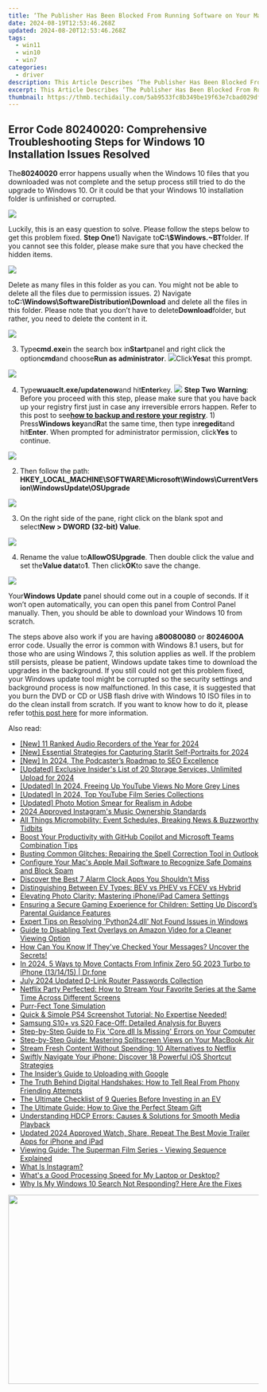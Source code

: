 ```yaml
---
title: ‘The Publisher Has Been Blocked From Running Software on Your Machine’ on Windows 10 [Solved]
date: 2024-08-19T12:53:46.268Z
updated: 2024-08-20T12:53:46.268Z
tags:
  - win11
  - win10
  - win7
categories:
  - driver
description: This Article Describes ‘The Publisher Has Been Blocked From Running Software on Your Machine’ on Windows 10 [Solved]
excerpt: This Article Describes ‘The Publisher Has Been Blocked From Running Software on Your Machine’ on Windows 10 [Solved]
thumbnail: https://thmb.techidaily.com/5ab9533fc8b349be19f63e7cbad029dfd19e210f57907497c693bf48b201e0ff.jpg
---
```


## Error Code 80240020: Comprehensive Troubleshooting Steps for Windows 10 Installation Issues Resolved

The**80240020** error happens usually when the Windows 10 files that you downloaded was not complete and the setup process still tried to do the upgrade to Windows 10\. Or it could be that your Windows 10 installation folder is unfinished or corrupted.

![](https://images.drivereasy.com/wp-content/uploads/2016/08/error-code-80240020.jpg)

Luckily, this is an easy question to solve. Please follow the steps below to get this problem fixed. **Step One**1) Navigate to**C:\\$Windows.\~BT**folder. If you cannot see this folder, please make sure that you have checked the hidden items.

![](https://images.drivereasy.com/wp-content/uploads/2016/08/windows-bt-600x427.jpg)

Delete as many files in this folder as you can. You might not be able to delete all the files due to permission issues. 2) Navigate to**C:\\Windows\\SoftwareDistribution\\Download** and delete all the files in this folder. Please note that you don’t have to delete**Download**folder, but rather, you need to delete the content in it.

![](https://images.drivereasy.com/wp-content/uploads/2016/08/softwaredistributiondownload.jpg)

3) Type**cmd.exe**in the search box in**Start**panel and right click the option**cmd**and choose**Run as administrator**. ![](https://images.drivereasy.com/wp-content/uploads/2016/08/run-as-administrator.jpg)Click**Yes**at this prompt.

![](https://images.drivereasy.com/wp-content/uploads/2016/08/uac-command-processor.jpg)

4) Type**wuauclt.exe/updatenow**and hit**Enter**key. ![](https://images.drivereasy.com/wp-content/uploads/2016/08/img_57b5394edbd33.png) **Step Two** **Warning**: Before you proceed with this step, please make sure that you have back up your registry first just in case any irreversible errors happen. Refer to this post to see[**how to backup and restore your registry**](https://tools.techidaily.com/drivereasy/download/). 1) Press**Windows key**and**R**at the same time, then type in**regedit**and hit**Enter**. When prompted for administrator permission, click**Yes** to continue.

![](https://images.drivereasy.com/wp-content/uploads/2016/10/regedit.png)

2) Then follow the path:   **HKEY\_LOCAL\_MACHINE\\SOFTWARE\\Microsoft\\Windows\\CurrentVersion\\WindowsUpdate\\OSUpgrade**

![](https://images.drivereasy.com/wp-content/uploads/2016/10/hkey_local_machinesoftwaremicrosoftwindowscurrentversionwindowsupdateosupgrade-600x394.jpg)

3) On the right side of the pane, right click on the blank spot and select**New > DWORD (32-bit) Value**.

![](https://images.drivereasy.com/wp-content/uploads/2016/10/new-dword-32-bit-value-600x396.jpg)

4) Rename the value to**AllowOSUpgrade**. Then double click the value and set the**Value data**to**1**. Then click**OK**to save the change.

![](https://images.drivereasy.com/wp-content/uploads/2016/10/img_58140207aba43-600x394.jpg)

 Your**Windows Update** panel should come out in a couple of seconds. If it won’t open automatically, you can open this panel from Control Panel manually. Then, you should be able to download your Windows 10 from scratch.

The steps above also work if you are having a**80080080** or **8024600A**  error code. Usually the error is common with Windows 8.1 users, but for those who are using Windows 7, this solution applies as well. If the problem still persists, please be patient, Windows update takes time to download the upgrades in the background. If you still could not get this problem fixed, your Windows update tool might be corrupted so the security settings and background process is now malfunctioned. In this case, it is suggested that you burn the DVD or CD or USB flash drive with Windows 10 ISO files in to do the clean install from scratch. If you want to know how to do it, please refer to[this post here](https://tools.techidaily.com/drivereasy/download/) for more information.

<ins class="adsbygoogle"
     style="display:block"
     data-ad-format="autorelaxed"
     data-ad-client="ca-pub-7571918770474297"
     data-ad-slot="1223367746"></ins>



<ins class="adsbygoogle"
     style="display:block"
     data-ad-client="ca-pub-7571918770474297"
     data-ad-slot="8358498916"
     data-ad-format="auto"
     data-full-width-responsive="true"></ins>

<span class="atpl-alsoreadstyle">Also read:</span>
<div><ul>
<li><a href="https://remote-screen-capture.techidaily.com/new-11-ranked-audio-recorders-of-the-year-for-2024/"><u>[New] 11 Ranked Audio Recorders of the Year for 2024</u></a></li>
<li><a href="https://screen-activity-recording.techidaily.com/new-essential-strategies-for-capturing-starlit-self-portraits-for-2024/"><u>[New] Essential Strategies for Capturing Starlit Self-Portraits for 2024</u></a></li>
<li><a href="https://fox-glue.techidaily.com/new-in-2024-the-podcasters-roadmap-to-seo-excellence/"><u>[New] In 2024, The Podcaster’s Roadmap to SEO Excellence</u></a></li>
<li><a href="https://fox-hovers.techidaily.com/updated-exclusive-insiders-list-of-20-storage-services-unlimited-upload-for-2024/"><u>[Updated] Exclusive Insider's List of 20 Storage Services, Unlimited Upload for 2024</u></a></li>
<li><a href="https://eaxpv-info.techidaily.com/updated-in-2024-freeing-up-youtube-views-no-more-grey-lines/"><u>[Updated] In 2024, Freeing Up YouTube Views  No More Grey Lines</u></a></li>
<li><a href="https://youtube-zero.techidaily.com/ed-in-2024-top-youtube-film-series-collections/"><u>[Updated] In 2024, Top YouTube Film Series Collections</u></a></li>
<li><a href="https://some-approaches.techidaily.com/updated-photo-motion-smear-for-realism-in-adobe/"><u>[Updated] Photo Motion Smear for Realism in Adobe</u></a></li>
<li><a href="https://fox-boxes.techidaily.com/2024-approved-instagrams-music-ownership-standards/"><u>2024 Approved  Instagram's Music Ownership Standards</u></a></li>
<li><a href="https://tech-recovery.techidaily.com/all-things-micromobility-event-schedules-breaking-news-and-buzzworthy-tidbits/"><u>All Things Micromobility: Event Schedules, Breaking News & Buzzworthy Tidbits</u></a></li>
<li><a href="https://tech-recovery.techidaily.com/boost-your-productivity-with-github-copilot-and-microsoft-teams-combination-tips/"><u>Boost Your Productivity with GitHub Copilot and Microsoft Teams Combination Tips</u></a></li>
<li><a href="https://tech-recovery.techidaily.com/busting-common-glitches-repairing-the-spell-correction-tool-in-outlook/"><u>Busting Common Glitches: Repairing the Spell Correction Tool in Outlook</u></a></li>
<li><a href="https://tech-recovery.techidaily.com/configure-your-macs-apple-mail-software-to-recognize-safe-domains-and-block-spam/"><u>Configure Your Mac's Apple Mail Software to Recognize Safe Domains and Block Spam</u></a></li>
<li><a href="https://tech-recovery.techidaily.com/discover-the-best-7-alarm-clock-apps-you-shouldnt-miss/"><u>Discover the Best 7 Alarm Clock Apps You Shouldn't Miss</u></a></li>
<li><a href="https://tech-renaissance.techidaily.com/distinguishing-between-ev-types-bev-vs-phev-vs-fcev-vs-hybrid/"><u>Distinguishing Between EV Types: BEV vs PHEV vs FCEV vs Hybrid</u></a></li>
<li><a href="https://tech-recovery.techidaily.com/elevating-photo-clarity-mastering-iphoneipad-camera-settings/"><u>Elevating Photo Clarity: Mastering iPhone/iPad Camera Settings</u></a></li>
<li><a href="https://tech-recovery.techidaily.com/ensuring-a-secure-gaming-experience-for-children-setting-up-discords-parental-guidance-features/"><u>Ensuring a Secure Gaming Experience for Children: Setting Up Discord’s Parental Guidance Features</u></a></li>
<li><a href="https://tech-recovery.techidaily.com/expert-tips-on-resolving-python24dll-not-found-issues-in-windows/"><u>Expert Tips on Resolving 'Python24.dll' Not Found Issues in Windows</u></a></li>
<li><a href="https://tech-recovery.techidaily.com/guide-to-disabling-text-overlays-on-amazon-video-for-a-cleaner-viewing-option/"><u>Guide to Disabling Text Overlays on Amazon Video for a Cleaner Viewing Option</u></a></li>
<li><a href="https://tech-recovery.techidaily.com/how-can-you-know-if-theyve-checked-your-messages-uncover-the-secrets/"><u>How Can You Know If They've Checked Your Messages? Uncover the Secrets!</u></a></li>
<li><a href="https://android-transfer.techidaily.com/in-2024-5-ways-to-move-contacts-from-infinix-zero-5g-2023-turbo-to-iphone-131415-drfone-by-drfone-transfer-from-android-transfer-from-android/"><u>In 2024, 5 Ways to Move Contacts From Infinix Zero 5G 2023 Turbo to iPhone (13/14/15) | Dr.fone</u></a></li>
<li><a href="https://tech-recovery.techidaily.com/july-2024-updated-d-link-router-passwords-collection/"><u>July 2024 Updated D-Link Router Passwords Collection</u></a></li>
<li><a href="https://tech-recovery.techidaily.com/netflix-party-perfected-how-to-stream-your-favorite-series-at-the-same-time-across-different-screens/"><u>Netflix Party Perfected: How to Stream Your Favorite Series at the Same Time Across Different Screens</u></a></li>
<li><a href="https://voice-adjusting.techidaily.com/purr-fect-tone-simulation/"><u>Purr-Fect Tone Simulation</u></a></li>
<li><a href="https://tech-recovery.techidaily.com/quick-and-simple-ps4-screenshot-tutorial-no-expertise-needed/"><u>Quick & Simple PS4 Screenshot Tutorial: No Expertise Needed!</u></a></li>
<li><a href="https://buynow-tips.techidaily.com/samsung-s10plus-vs-s20-face-off-detailed-analysis-for-buyers/"><u>Samsung S10+ vs S20 Face-Off: Detailed Analysis for Buyers</u></a></li>
<li><a href="https://tech-recovery.techidaily.com/step-by-step-guide-to-fix-coredll-is-missing-errors-on-your-computer/"><u>Step-by-Step Guide to Fix 'Core.dll Is Missing' Errors on Your Computer</u></a></li>
<li><a href="https://tech-recovery.techidaily.com/step-by-step-guide-mastering-splitscreen-views-on-your-macbook-air/"><u>Step-by-Step Guide: Mastering Splitscreen Views on Your MacBook Air</u></a></li>
<li><a href="https://tech-recovery.techidaily.com/stream-fresh-content-without-spending-10-alternatives-to-netflix/"><u>Stream Fresh Content Without Spending: 10 Alternatives to Netflix</u></a></li>
<li><a href="https://tech-recovery.techidaily.com/swiftly-navigate-your-iphone-discover-18-powerful-ios-shortcut-strategies/"><u>Swiftly Navigate Your iPhone: Discover 18 Powerful iOS Shortcut Strategies</u></a></li>
<li><a href="https://extra-lessons.techidaily.com/the-insiders-guide-to-uploading-with-google/"><u>The Insider’s Guide to Uploading with Google</u></a></li>
<li><a href="https://tech-recovery.techidaily.com/the-truth-behind-digital-handshakes-how-to-tell-real-from-phony-friending-attempts/"><u>The Truth Behind Digital Handshakes: How to Tell Real From Phony Friending Attempts</u></a></li>
<li><a href="https://tech-recovery.techidaily.com/the-ultimate-checklist-of-9-queries-before-investing-in-an-ev/"><u>The Ultimate Checklist of 9 Queries Before Investing in an EV</u></a></li>
<li><a href="https://tech-recovery.techidaily.com/the-ultimate-guide-how-to-give-the-perfect-steam-gift/"><u>The Ultimate Guide: How to Give the Perfect Steam Gift</u></a></li>
<li><a href="https://tech-recovery.techidaily.com/understanding-hdcp-errors-causes-and-solutions-for-smooth-media-playback/"><u>Understanding HDCP Errors: Causes & Solutions for Smooth Media Playback</u></a></li>
<li><a href="https://smart-video-editing.techidaily.com/updated-2024-approved-watch-share-repeat-the-best-movie-trailer-apps-for-iphone-and-ipad/"><u>Updated 2024 Approved Watch, Share, Repeat The Best Movie Trailer Apps for iPhone and iPad</u></a></li>
<li><a href="https://tech-recovery.techidaily.com/viewing-guide-the-superman-film-series-viewing-sequence-explained/"><u>Viewing Guide: The Superman Film Series - Viewing Sequence Explained</u></a></li>
<li><a href="https://tech-recovery.techidaily.com/what-is-instagram/"><u>What Is Instagram?</u></a></li>
<li><a href="https://tech-recovery.techidaily.com/whats-a-good-processing-speed-for-my-laptop-or-desktop/"><u>What's a Good Processing Speed for My Laptop or Desktop?</u></a></li>
<li><a href="https://tech-recovery.techidaily.com/1722860931932-why-is-my-windows-10-search-not-responding-here-are-the-fixes/"><u>Why Is My Windows 10 Search Not Responding? Here Are the Fixes</u></a></li>
</ul></div>

<!-- affiliate ads begin -->
<a href="https://twopages.pxf.io/c/5597632/2016067/18544" target="_top" id="2016067"><img src="//a.impactradius-go.com/display-ad/18544-2016067" border="0" alt="" width="1020" height="380"/></a><img height="0" width="0" src="https://imp.pxf.io/i/5597632/2016067/18544" style="position:absolute;visibility:hidden;" border="0" />
<!-- affiliate ads end -->